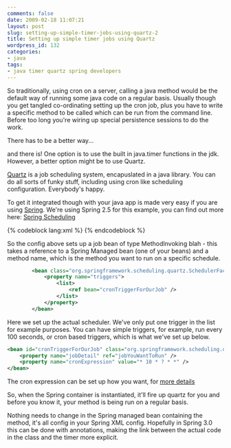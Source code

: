 ```yaml
---
comments: false
date: 2009-02-18 11:07:21
layout: post
slug: setting-up-simple-timer-jobs-using-quartz-2
title: Setting up simple timer jobs using Quartz
wordpress_id: 132
categories:
- java
tags:
- java timer quartz spring developers
---
```


So traditionally, using cron on a server, calling a java method would be the default way of running some java code on a regular basis. Usually though you get tangled co-ordinating setting up the cron job, plus you have to write a specific method to be called which can be run from the command line. Before too long you're wiring up special persistence sessions to do the work.

There has to be a better way...

and there is! One option is to use the built in java.timer functions in the jdk. However, a better option might be to use Quartz.

[Quartz](http://www.opensymphony.com/quartz/) is a job scheduling system, encapuslated in a java library. You can do all sorts of funky stuff, including using cron like scheduling configuration. Everybody's happy.

To get it integrated though with your java app is made very easy if you are using [Spring](http://www.springsource.org/). We're using Spring 2.5 for this example, you can find out more here: [Spring Scheduling](http://static.springframework.org/spring/docs/2.5.x/reference/scheduling.html)

{% codeblock lang:xml  %}
    	<bean id="jobYouWantToRun" class="org.springframework.scheduling.quartz.MethodInvokingJobDetailFactoryBean">
      		<property name="targetObject" ref="thisIsAReferenceToTheSpringBeanWithTheMethod" />
      		<property name="targetMethod" value="thisIsTheMethodName" />
      		<property name="concurrent" value="false" />
    	</bean>
{% endcodeblock %}

So the config above sets up a job bean of type MethodInvoking blah - this takes a reference to a Spring Managed bean (one of your beans) and a method name, which is the method you want to run on a specific schedule.

``` xml 
    	<bean class="org.springframework.scheduling.quartz.SchedulerFactoryBean">
    	    <property name="triggers">
    	        <list>
    	            <ref bean="cronTriggerForOurJob" />
    	        </list>
    	    </property>
    	</bean>
```

Here we set up the actual scheduler. We've only put one trigger in the list for example purposes. You can have simple triggers, for example, run every 100 seconds, or cron based triggers, which is what we've set up below.

``` xml  
<bean id="cronTriggerForOurJob" class="org.springframework.scheduling.quartz.CronTriggerBean">
	<property name="jobDetail" ref="jobYouWantToRun" />
	<property name="cronExpression" value="* 10 * ? * *" />
</bean>
```

The cron expression can be set up how you want, for [more details](http://quartz.sourceforge.net/javadoc/org/quartz/CronTrigger.html)

So, when the Spring container is instantiated, it'll fire up quartz for you and before you know it, your method is being run on a regular basis.

Nothing needs to change in the Spring managed bean containing the method, it's all config in your Spring XML config. Hopefully in Spring 3.0 this can be done with annotations, making the link between the actual code in the class and the timer more explicit.
